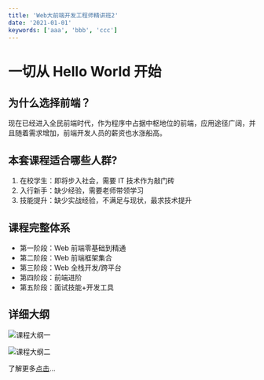 ```yaml
---
title: 'Web大前端开发工程师精讲班2'
date: '2021-01-01'
keywords: ['aaa', 'bbb', 'ccc']
---
```


# **一切从 Hello World 开始**

## 为什么选择前端？

现在已经进入全民前端时代，作为程序中占据中枢地位的前端，应用途径广阔，并且随着需求增加，前端开发人员的薪资也水涨船高。

## 本套课程适合哪些人群?

1. 在校学生：即将步入社会，需要 IT 技术作为敲门砖
2. 入行新手：缺少经验，需要老师带领学习
3. 技能提升：缺少实战经验，不满足与现状，最求技术提升

## 课程完整体系

- 第一阶段：Web 前端零基础到精通
- 第二阶段：Web 前端框架集合
- 第三阶段：Web 全栈开发/跨平台
- 第四阶段：前端进阶
- 第五阶段：面试技能+开发工具

## 详细大纲

![课程大纲一](front-end-series-outline-01.png)

![课程大纲二](front-end-series-outline-02.png)

了解更多[点击](https://ke.qq.com/course/3202425)...
